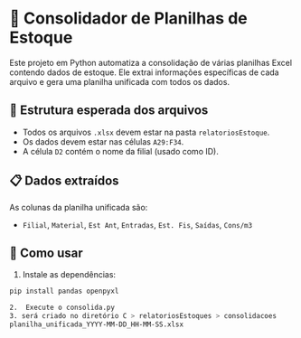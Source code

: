 # 🧾 Consolidador de Planilhas de Estoque

Este projeto em Python automatiza a consolidação de várias planilhas Excel contendo dados de estoque. Ele extrai informações específicas de cada arquivo e gera uma planilha unificada com todos os dados.

## 📂 Estrutura esperada dos arquivos

- Todos os arquivos `.xlsx` devem estar na pasta `relatoriosEstoque`.
- Os dados devem estar nas células `A29:F34`.
- A célula `D2` contém o nome da filial (usado como ID).

## 📋 Dados extraídos

As colunas da planilha unificada são:
- `Filial`, `Material`, `Est Ant`, `Entradas`, `Est. Fis`, `Saídas`, `Cons/m3`

## 🚀 Como usar

1. Instale as dependências:
```bash
pip install pandas openpyxl

2.  Execute o consolida.py
3. será criado no diretório C > relatoriosEstoques > consolidacoes 
planilha_unificada_YYYY-MM-DD_HH-MM-SS.xlsx
